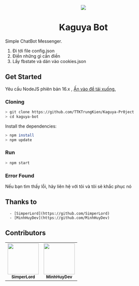 <p align="center">
<img src="https://i.imgur.com/fo7R9UE.gif"/>
</p>
<h1 align="center">Kaguya Bot</h1>

Simple ChatBot Messenger.<br/>
1. Đi tới file config.json
2. Điền những gì cần điền
3. Lấy fbstate và dán vào cookies.json

## Get Started
Yêu cầu NodeJS phiên bản 16.x , [Ấn vào để tải xuống.](https://nodejs.org/en/download/current/)

### Cloning
```sh
> git clone https://github.com/TTKTrungKien/Kaguya-Pr0ject
> cd kaguya-bot
```
Install the dependencies:
```sh
> npm install
> npm update
```

### Run
```sh
> npm start
```

### Error Found
Nếu bạn tìm thấy lỗi, hãy liên hệ với tôi và tôi sẽ khắc phục nó

## Thanks to
      - [SimperLord](https://github.com/SimperLord)
      - [MinhHuyDev](https://github.com/MinhHuyDev)

## Contributors
<table>
  <tr>
<td align="center"><a href="https://github.com/SimperLord" target="_blank"><img src="https://avatars.githubusercontent.com/u/86643647?v=4" width="100px;" alt=""/></a><br />
<sub><b>SimperLord</b></sub><br /></td>
<td align="center"><a href="https://github.com/MinhHuyDev" target="_blank"><img src="https://avatars.githubusercontent.com/u/96736064?v=4" width="100px;" alt=""/></a><br />
<sub><b>MinhHuyDev</b></sub><br /></td>
  </tr>
</table>
